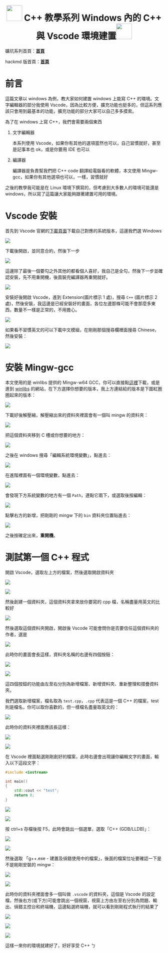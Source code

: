 <h1><center><img src = "https://i.imgur.com/thmVmX6.png?w=1000" height = 50> C++ 教學系列 Windows 內的 C++ 與 Vscode 環境建置<img src = "https://i.imgur.com/thmVmX6.png?w=1000" height = 50></center></h1>

礦坑系列首頁：<strong><a href = "https://github.com/Mes0903/Cpp-Miner" class = "redlink">首頁</a></strong>

hackmd 版首頁：<strong><a href = "https://hackmd.io/@Mes/Cpp_Miner/https%3A%2F%2Fhackmd.io%2F%40Mes%2FPreface" class = "redlink">首頁</a></strong>

# 前言

這篇文章以 windows 為例，教大家如何建置 windows 上能寫 C++ 的環境。文字編輯器的部分我使用 Vscode，因為比較方便，擴充功能也挺多的，但這系列應該只會用到最基本的功能，擴充功能的部分大家可以自己多多摸索。

為了在 windows 上寫 C++，我們會需要兩個東西

1. 文字編輯器
    
    本系列使用 Vscode，如果你有其他的選項當然也可以，自己習慣就好，甚至是記事本也 ok，或是你要用 IDE 也可以

2. 編譯器

    編譯器是負責幫我們把 C++ code 翻譯給電腦看的軟體，本文使用 Mingw-gcc，如果你有其他選項也可以，一樣，習慣就好
    
之後的教學我可能是在 Linux 環境下撰寫的，但考慮到大多數人的環境可能還是 windows，所以寫了這篇讓大家能夠跟著建置可用的環境。

# Vscode 安裝

首先到 Vscode 官網的[下載頁面](https://code.visualstudio.com/download)下載自己對應的系統版本，這邊我們選 Windows

![](https://i.imgur.com/56JpJz7.png)

下載後開啟，並同意合約，然後下一步

![](https://i.imgur.com/QD5XzvG.png)

這邊除了最後一個要勾之外其他的都看個人喜好，我自己是全勾，然後下一步並確認安裝，先不用重開機，後面裝完編譯器再重開就好。

![](https://i.imgur.com/nsJWPVE.png)

安裝好後開啟 Vscode，進到 Extension(圖片標示 1 處)，搜尋 `C++` (圖片標示 2 處)，然後安裝，我這邊是已經安裝好的畫面，各位左邊那條可能不會那麼多東西，數量不一樣是正常的，不用擔心。

![](https://i.imgur.com/fqfjlXi.png)

如果看不習慣英文的可以下載中文模組，在剛剛那個搜尋欄裡面搜尋 Chinese，然後安裝：

![](https://i.imgur.com/nvssG0p.png)

# 安裝 Mingw-gcc

本文使用的是 winlibs 提供的 Mingw-w64 GCC，你可以直接點[這裡](https://github.com/brechtsanders/winlibs_mingw/releases/download/11.2.0-9.0.0-ucrt-r5/winlibs-x86_64-posix-seh-gcc-11.2.0-mingw-w64ucrt-9.0.0-r5.7z)下載，或是進到 [winlibs](https://winlibs.com/) 的網站，在下方選擇你想要的版本，我上方連結給的版本是下圖紅圈圈起來的版本：

![](https://i.imgur.com/7BgII7U.png)

下載好後解壓縮，解壓縮出來的資料夾裡面會有一個叫 mingw 的資料夾：

![](https://i.imgur.com/qTV67LN.png)

把這個資料夾移到 C 槽或你想要的地方：

![](https://i.imgur.com/BgbgUDi.png)

之後在 windows 搜尋「編輯系統環境變數」，點進去：

![](https://i.imgur.com/w8yfayQ.png)

在進階裡面有一個環境變數，點進去：

![](https://i.imgur.com/pgMTKuw.png)

會發現下方系統變數的地方有一個 `Path`，連點它兩下，或選取後按編輯：

![](https://i.imgur.com/ptIGjnL.png)

點擊右方的新增，把剛剛的 mingw 下的 `bin` 資料夾位置貼進去：

![](https://i.imgur.com/VLd7vOi.png)

之後按確定出來，<strong><span class = "yellow">重開機</span></strong>。

# 測試第一個 C++ 程式

開啟 Vscode，選取左上方的檔案，然後選取開啟資料夾

![](https://i.imgur.com/xJd0BNT.png)

![](https://i.imgur.com/aKxOwxu.png)

然後創建一個資料夾，這個資料夾拿來放你要寫的 cpp 檔，名稱盡量用英文的比較好

![](https://i.imgur.com/eC9x6wG.png)

然後選取這個資料夾開啟，開啟後 Vscode 可能會問你是否要信任這個資料夾的作者，選是

![](https://i.imgur.com/K7E8Vai.png)

此時你的畫面會長這樣，資料夾名稱的右邊有四個按鈕：

![](https://i.imgur.com/cSabeng.png)

![](https://i.imgur.com/oqp9k55.png)

這四個按鈕的功能由左至右分別為新增檔案、新增資料夾、重新整理和摺疊資料夾。

我們選取新增檔案，檔名取為 `test.cpp`，`.cpp` 代表這是一個 C++ 的檔案，test 則是檔名，你可以取你喜歡的，但一樣檔名盡量取英文的：

![](https://i.imgur.com/RlMEPwt.png)

此時你的資料夾裡面應該長這樣：

![](https://i.imgur.com/3pXrpSs.png)

![](https://i.imgur.com/EzGA3D9.png)

在 Vscode 裡面點選剛剛創好的檔案，此時右邊會出現讓你編輯文字的畫面，輸入以下這段文字：

```cpp
#include <iostream>

int main()
{
    std::cout << "test";
    return 0;
}
```

![](https://i.imgur.com/trtTKqf.png)

![](https://i.imgur.com/FS4ehKL.png)

按 ctrl+s 存檔後按 F5，此時會跳出一個選單，選取「C++ (GDB/LLDB)」：

![](https://i.imgur.com/n0YekM9.png)

![](https://i.imgur.com/eWxGvYW.png)


然後選取 「g++.exe - 建置及偵錯使用中的檔案」，後面的檔案位址要確認一下是不是剛剛安裝的 mingw：

![](https://i.imgur.com/bHFNHMM.png)

![](https://i.imgur.com/b0GDfWb.png)

此時你的資料夾裡面會多一個叫做 `.vscode` 的資料夾，這個是 Vscode 的設定檔，然後右方(或下方)可能會跳出一個視窗，視窗上方由左至右分別為問題、輸出、偵錯主控台和終端機，這邊點選終端機，就可以看到剛剛程式執行的結果了

![](https://i.imgur.com/zDhGEbK.png)

![](https://i.imgur.com/m4TrOQm.png)

![](https://i.imgur.com/oLBBwCM.png)

這樣一來你的環境就建好了，好好享受 C++ ㄅ
